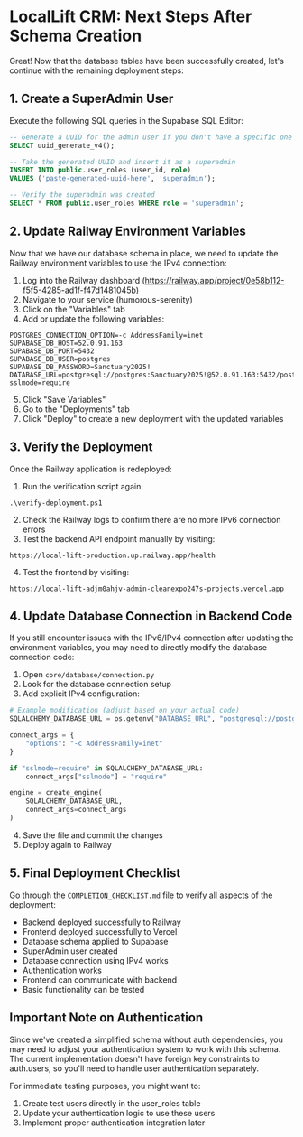 # LocalLift CRM: Next Steps After Schema Creation

Great! Now that the database tables have been successfully created, let's continue with the remaining deployment steps:

## 1. Create a SuperAdmin User

Execute the following SQL queries in the Supabase SQL Editor:

```sql
-- Generate a UUID for the admin user if you don't have a specific one
SELECT uuid_generate_v4();

-- Take the generated UUID and insert it as a superadmin
INSERT INTO public.user_roles (user_id, role)
VALUES ('paste-generated-uuid-here', 'superadmin');

-- Verify the superadmin was created
SELECT * FROM public.user_roles WHERE role = 'superadmin';
```

## 2. Update Railway Environment Variables

Now that we have our database schema in place, we need to update the Railway environment variables to use the IPv4 connection:

1. Log into the Railway dashboard (https://railway.app/project/0e58b112-f5f5-4285-ad1f-f47d1481045b)
2. Navigate to your service (humorous-serenity)
3. Click on the "Variables" tab
4. Add or update the following variables:

```
POSTGRES_CONNECTION_OPTION=-c AddressFamily=inet
SUPABASE_DB_HOST=52.0.91.163
SUPABASE_DB_PORT=5432
SUPABASE_DB_USER=postgres
SUPABASE_DB_PASSWORD=Sanctuary2025!
DATABASE_URL=postgresql://postgres:Sanctuary2025!@52.0.91.163:5432/postgres?sslmode=require
```

5. Click "Save Variables"
6. Go to the "Deployments" tab
7. Click "Deploy" to create a new deployment with the updated variables

## 3. Verify the Deployment

Once the Railway application is redeployed:

1. Run the verification script again:
```
.\verify-deployment.ps1
```

2. Check the Railway logs to confirm there are no more IPv6 connection errors
3. Test the backend API endpoint manually by visiting:
```
https://local-lift-production.up.railway.app/health
```

4. Test the frontend by visiting:
```
https://local-lift-adjm0ahjv-admin-cleanexpo247s-projects.vercel.app
```

## 4. Update Database Connection in Backend Code

If you still encounter issues with the IPv6/IPv4 connection after updating the environment variables, you may need to directly modify the database connection code:

1. Open `core/database/connection.py`
2. Look for the database connection setup
3. Add explicit IPv4 configuration:

```python
# Example modification (adjust based on your actual code)
SQLALCHEMY_DATABASE_URL = os.getenv("DATABASE_URL", "postgresql://postgres:postgres@localhost:5432/postgres")

connect_args = {
    "options": "-c AddressFamily=inet"
}

if "sslmode=require" in SQLALCHEMY_DATABASE_URL:
    connect_args["sslmode"] = "require"

engine = create_engine(
    SQLALCHEMY_DATABASE_URL,
    connect_args=connect_args
)
```

4. Save the file and commit the changes
5. Deploy again to Railway

## 5. Final Deployment Checklist

Go through the `COMPLETION_CHECKLIST.md` file to verify all aspects of the deployment:

- Backend deployed successfully to Railway
- Frontend deployed successfully to Vercel
- Database schema applied to Supabase
- SuperAdmin user created
- Database connection using IPv4 works
- Authentication works
- Frontend can communicate with backend
- Basic functionality can be tested

## Important Note on Authentication

Since we've created a simplified schema without auth dependencies, you may need to adjust your authentication system to work with this schema. The current implementation doesn't have foreign key constraints to auth.users, so you'll need to handle user authentication separately.

For immediate testing purposes, you might want to:

1. Create test users directly in the user_roles table
2. Update your authentication logic to use these users
3. Implement proper authentication integration later
